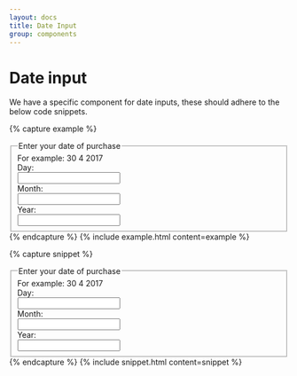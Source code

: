```yaml
---
layout: docs
title: Date Input
group: components
---
```


# Date input

We have a specific component for date inputs, these should adhere to the below code snippets.

{% capture example %}
<fieldset class="c-fieldset c-fieldset--inline">
  <legend class="c-label">Enter your date of purchase</legend>
  <span class="c-label__metainfo">For example: 30 4 2017</span>

  <div class="c-fieldset__item">
    <label class="c-label" for="day">Day:</label>
    <div class="c-input c-input--dateinput">
      <input id="day" type="text" pattern="[0-9]{2}" maxlength="2" minlength="1">
    </div>
  </div>

  <div class="c-fieldset__item">
    <label class="c-label" for="month">Month:</label>
    <div class="c-input c-input--dateinput">
      <input id="month" type="text" pattern="[0-9]{2}" maxlength="2" minlength="1">
    </div>
  </div>

  <div class="c-fieldset__item">
    <label class="c-label" for="year">Year:</label>
    <div class="c-input c-input--dateinput c-input--dateinput-year">
      <input id="year" type="text" pattern="[0-9]{4}" maxlength="4" minlength="1">
    </div>
  </div>
</fieldset>
{% endcapture %}
{% include example.html content=example %}

{% capture snippet %}
<fieldset class="c-fieldset c-fieldset--inline">
  <legend class="c-label">Enter your date of purchase</legend>
  <span class="c-label__metainfo">For example: 30 4 2017</span>

  <div class="c-fieldset__item">
    <label class="c-label" for="day">Day:</label>
    <div class="c-input c-input--dateinput">
      <input id="day" type="text" pattern="[0-9]{2}" maxlength="2" minlength="1">
    </div>
  </div>

  <div class="c-fieldset__item">
    <label class="c-label" for="month">Month:</label>
    <div class="c-input c-input--dateinput">
      <input id="month" type="text" pattern="[0-9]{2}" maxlength="2" minlength="1">
    </div>
  </div>

  <div class="c-fieldset__item">
    <label class="c-label" for="year">Year:</label>
    <div class="c-input c-input--dateinput c-input--dateinput-year">
      <input id="year" type="text" pattern="[0-9]{4}" maxlength="4" minlength="1">
    </div>
  </div>
</fieldset>
{% endcapture %}
{% include snippet.html content=snippet %}

